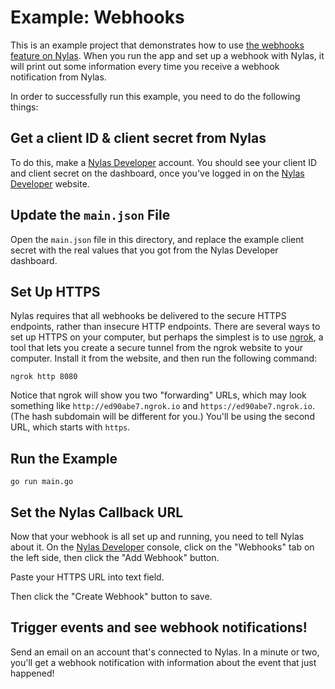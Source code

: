 # Example: Webhooks

This is an example project that demonstrates how to use
[the webhooks feature on Nylas](https://docs.nylas.com/reference#webhooks).
When you run the app and set up a webhook with Nylas, it will print out
some information every time you receive a webhook notification from Nylas.

In order to successfully run this example, you need to do the following things:

## Get a client ID & client secret from Nylas

To do this, make a [Nylas Developer](https://developer.nylas.com/) account.
You should see your client ID and client secret on the dashboard,
once you've logged in on the
[Nylas Developer](https://developer.nylas.com/) website.

## Update the `main.json` File

Open the `main.json` file in this directory, and replace the example
client secret with the real values that you got from the Nylas
Developer dashboard.

## Set Up HTTPS

Nylas requires that all webhooks be delivered to the secure HTTPS endpoints,
rather than insecure HTTP endpoints. There are several ways
to set up HTTPS on your computer, but perhaps the simplest is to use
[ngrok](https://ngrok.com), a tool that lets you create a secure tunnel
from the ngrok website to your computer. Install it from the website, and
then run the following command:

```
ngrok http 8080
```

Notice that ngrok will show you two "forwarding" URLs, which may look something
like `http://ed90abe7.ngrok.io` and `https://ed90abe7.ngrok.io`. (The hash
subdomain will be different for you.) You'll be using the second URL, which
starts with `https`.

## Run the Example


```
go run main.go
```

## Set the Nylas Callback URL

Now that your webhook is all set up and running, you need to tell
Nylas about it. On the [Nylas Developer](https://developer.nylas.com) console,
click on the "Webhooks" tab on the left side, then click the "Add Webhook"
button.

Paste your HTTPS URL into text field.

Then click the "Create Webhook" button to save.

## Trigger events and see webhook notifications!

Send an email on an account that's connected to Nylas. In a minute or two,
you'll get a webhook notification with information about the event that just
happened!
